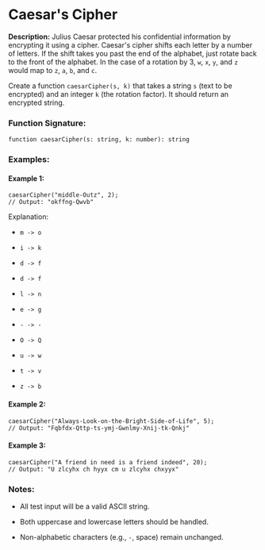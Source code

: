 Caesar's Cipher
===============

**Description:** Julius Caesar protected his confidential information by encrypting it using a cipher. Caesar's cipher shifts each letter by a number of letters. If the shift takes you past the end of the alphabet, just rotate back to the front of the alphabet. In the case of a rotation by 3, `w`, `x`, `y`, and `z` would map to `z`, `a`, `b`, and `c`.

Create a function `caesarCipher(s, k)` that takes a string `s` (text to be encrypted) and an integer `k` (the rotation factor). It should return an encrypted string.

### **Function Signature:**

    function caesarCipher(s: string, k: number): string

### **Examples:**

#### Example 1:

    caesarCipher("middle-Outz", 2);
    // Output: "okffng-Qwvb"

Explanation:

*   `m -> o`
    
*   `i -> k`
    
*   `d -> f`
    
*   `d -> f`
    
*   `l -> n`
    
*   `e -> g`
    
*   `- -> -`
    
*   `O -> Q`
    
*   `u -> w`
    
*   `t -> v`
    
*   `z -> b`
    

#### Example 2:

    caesarCipher("Always-Look-on-the-Bright-Side-of-Life", 5);
    // Output: "Fqbfdx-Qttp-ts-ymj-Gwnlmy-Xnij-tk-Qnkj"
    

#### Example 3:

    caesarCipher("A friend in need is a friend indeed", 20);
    // Output: "U zlcyhx ch hyyx cm u zlcyhx chxyyx"
    

### **Notes:**

*   All test input will be a valid ASCII string.
    
*   Both uppercase and lowercase letters should be handled.
    
*   Non-alphabetic characters (e.g., `-`, space) remain unchanged.
